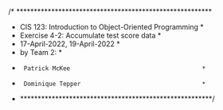 /* ********************************************************
 * CIS 123: Introduction to Object-Oriented Programming   *
 * Exercise 4-2: Accumulate test score data               *
 * 17-April-2022, 19-April-2022                           *
 * by Team 2:                                             *
 *      Patrick McKee                                     *
 *      Dominique Tepper                                  *
 * *******************************************************/
